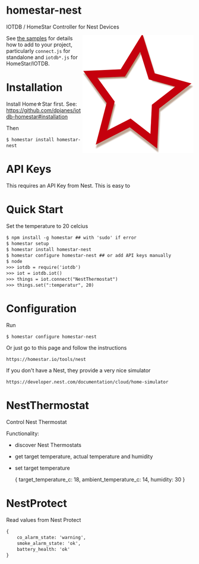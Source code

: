 # homestar-nest
IOTDB / HomeStar Controller for Nest Devices

<img src="https://github.com/dpjanes/iotdb-homestar/blob/master/docs/HomeStar.png" align="right" />

See <a href="samples/">the samples</a> for details how to add to your project,
particularly <code>connect.js</code> for standalone
and <code>iotdb\*.js</code> for HomeStar/IOTDB.

# Installation

Install Home☆Star first. 
See: https://github.com/dpjanes/iotdb-homestar#installation

Then

    $ homestar install homestar-nest

# API Keys

This requires an API Key from Nest. This is easy to

# Quick Start

Set the temperature to 20 celcius

	$ npm install -g homestar ## with 'sudo' if error
	$ homestar setup
	$ homestar install homestar-nest
    $ homestar configure homestar-nest ## or add API keys manually
	$ node
	>>> iotdb = require('iotdb')
	>>> iot = iotdb.iot()
	>>> things = iot.connect("NestThermostat")
	>>> things.set(":temperatur", 20)

# Configuration

Run

    $ homestar configure homestar-nest

Or just go to this page and follow the instructions

    https://homestar.io/tools/nest

If you don't have a Nest, they provide a very nice simulator

    https://developer.nest.com/documentation/cloud/home-simulator

# NestThermostat

Control Nest Thermostat

Functionality:

* discover Nest Thermostats 
* get target temperature, actual temperature and humidity
* set target temperature

    {
        target_temperature_c: 18,
        ambient_temperature_c: 14,
        humidity: 30
    }

# NestProtect

Read values from Nest Protect

    {
        co_alarm_state: 'warning',
        smoke_alarm_state: 'ok',
        battery_health: 'ok'
    }
